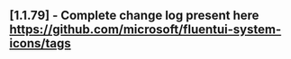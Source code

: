 ## [1.1.79] - Complete change log present here https://github.com/microsoft/fluentui-system-icons/tags